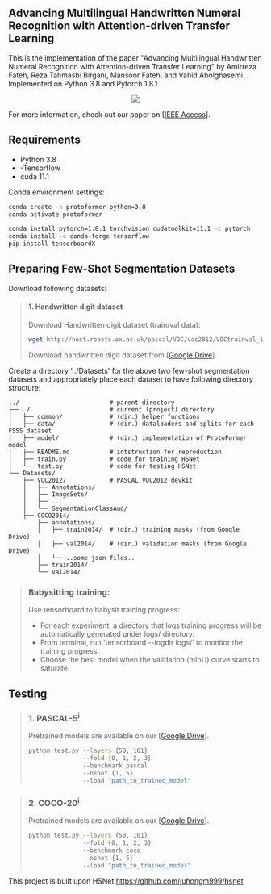 ## Advancing Multilingual Handwritten Numeral Recognition with Attention-driven Transfer Learning
This is the implementation of the paper "Advancing Multilingual Handwritten Numeral Recognition with Attention-driven Transfer Learning" by Amirreza Fateh, Reza Tahmasbi Birgani, Mansoor Fateh, and Vahid Abolghasemi.
 . Implemented on Python 3.8 and Pytorch 1.8.1.

 <p align="middle">
    <img src="data/assets/overview.jpg">
</p>

For more information, check out our paper on [[IEEE Access](https://arxiv.org/abs/2211.14764)].

## Requirements
- Python 3.8
- -Tensorflow
- cuda 11.1

Conda environment settings:
```bash
conda create -n protoformer python=3.8
conda activate protoformer

conda install pytorch=1.8.1 torchvision cudatoolkit=11.1 -c pytorch
conda install -c conda-forge tensorflow
pip install tensorboardX
```

## Preparing Few-Shot Segmentation Datasets
Download following datasets:

> #### 1. Handwritten digit dataset
> Download Handwritten digit dataset (train/val data):
> ```bash
> wget http://host.robots.ox.ac.uk/pascal/VOC/voc2012/VOCtrainval_11-May-2012.tar
> ```
> Download handwritten digit dataset from [[Google Drive](https://)].
>
Create a directory '../Datasets' for the above two few-shot segmentation datasets and appropriately place each dataset to have following directory structure:

    ../                         # parent directory
    ├── ./                      # current (project) directory
    │   ├── common/             # (dir.) helper functions
    │   ├── data/               # (dir.) dataloaders and splits for each FSSS dataset
    │   ├── model/              # (dir.) implementation of ProtoFormer model 
    │   ├── README.md           # intstruction for reproduction
    │   ├── train.py            # code for training HSNet
    │   └── test.py             # code for testing HSNet
    └── Datasets/
        ├── VOC2012/            # PASCAL VOC2012 devkit
        │   ├── Annotations/
        │   ├── ImageSets/
        │   ├── ...
        │   └── SegmentationClassAug/
        ├── COCO2014/           
            ├── annotations/
            │   ├── train2014/  # (dir.) training masks (from Google Drive) 
            │   ├── val2014/    # (dir.) validation masks (from Google Drive)
            │   └── ..some json files..
            ├── train2014/
            └── val2014/

> ### Babysitting training:
> Use tensorboard to babysit training progress:
> - For each experiment, a directory that logs training progress will be automatically generated under logs/ directory. 
> - From terminal, run 'tensorboard --logdir logs/' to monitor the training progress.
> - Choose the best model when the validation (mIoU) curve starts to saturate. 


## Testing

> ### 1. PASCAL-5<sup>i</sup>
> Pretrained models are available on our [[Google Drive](https://drive.google.com/drive/folders/1xomPmr6dYpjDDraIQJS51gLCCj8T0jmf?usp=sharing)].
> ```bash
> python test.py --layers {50, 101} 
>                --fold {0, 1, 2, 3} 
>                --benchmark pascal
>                --nshot {1, 5} 
>                --load "path_to_trained_model"
> ```


> ### 2. COCO-20<sup>i</sup>
> Pretrained models are available on our [[Google Drive](https://drive.google.com/drive/folders/1vy7QHpEx4p10xwrhpeshD3uuKJdhXiim?usp=sharing)].
> ```bash
> python test.py --layers {50, 101}
>                --fold {0, 1, 2, 3} 
>                --benchmark coco 
>                --nshot {1, 5} 
>                --load "path_to_trained_model"
> ```

This project is built upon HSNet:https://github.com/juhongm999/hsnet

